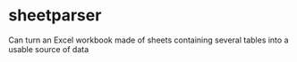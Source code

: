 # sheetparser
Can turn an Excel workbook made of sheets containing several tables into a usable source of data
